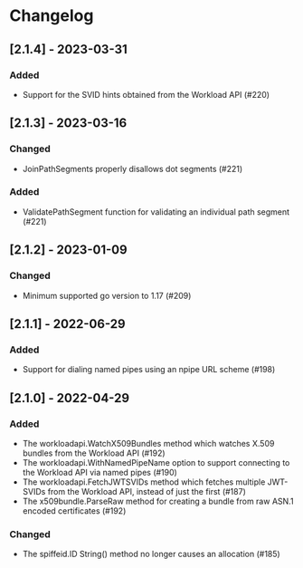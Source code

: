 # Changelog

## [2.1.4] - 2023-03-31

### Added

- Support for the SVID hints obtained from the Workload API (#220)

## [2.1.3] - 2023-03-16

### Changed

- JoinPathSegments properly disallows dot segments (#221)

### Added

- ValidatePathSegment function for validating an individual path segment (#221)

## [2.1.2] - 2023-01-09

### Changed
- Minimum supported go version to 1.17 (#209)

## [2.1.1] - 2022-06-29

### Added
- Support for dialing named pipes using an npipe URL scheme (#198)

## [2.1.0] - 2022-04-29

### Added
- The workloadapi.WatchX509Bundles method which watches X.509 bundles from the Workload API (#192)
- The workloadapi.WithNamedPipeName option to support connecting to the Workload API via named pipes (#190)
- The workloadapi.FetchJWTSVIDs method which fetches multiple JWT-SVIDs from the Workload API, instead of just the first (#187)
- The x509bundle.ParseRaw method for creating a bundle from raw ASN.1 encoded certificates (#192)

### Changed
- The spiffeid.ID String() method no longer causes an allocation (#185)
